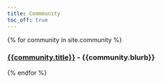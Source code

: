 ```yaml
---
title: Commmunity
toc_off: true
---
```

{% for community in site.community %}
### [{{community.title}}]({{community.url}}) - {{community.blurb}}
{% endfor %}
